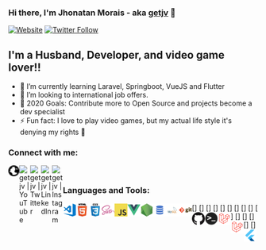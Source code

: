 ### Hi there, I'm Jhonatan Morais - aka [getjv][website] 👋

[![Website](https://img.shields.io/website?label=getjv.com&style=for-the-badge&url=https%3A%2F%2Fgetjv.com)](https://getjv.github.io/)
[![Twitter Follow](https://img.shields.io/twitter/follow/getjv?color=1DA1F2&logo=twitter&style=for-the-badge)](https://twitter.com/intent/follow?original_referer=https%3A%2F%2Fgithub.com%2Fgetjv&screen_name=getjv)

## I'm a Husband, Developer, and video game lover!!

- 🌱 I’m currently learning Laravel, Springboot, VueJS and Flutter
- 👯 I’m looking to international job offers.
- 🥅 2020 Goals: Contribute more to Open Source and projects become a dev specialist
- ⚡ Fun fact: I love to play video games, but my actual life style it's denying my rights 🤣

### Connect with me:

[<img align="left" alt="getjv.com" width="22px" src="https://raw.githubusercontent.com/iconic/open-iconic/master/svg/globe.svg" />][website]
[<img align="left" alt="getjv | YouTube" width="22px" src="https://cdn.jsdelivr.net/npm/simple-icons@v3/icons/youtube.svg" />][youtube]
[<img align="left" alt="getjv | Twitter" width="22px" src="https://cdn.jsdelivr.net/npm/simple-icons@v3/icons/twitter.svg" />][twitter]
[<img align="left" alt="getjv | LinkedIn" width="22px" src="https://cdn.jsdelivr.net/npm/simple-icons@v3/icons/linkedin.svg" />][linkedin]
[<img align="left" alt="getjv | Instagram" width="22px" src="https://cdn.jsdelivr.net/npm/simple-icons@v3/icons/instagram.svg" />][instagram]

<br />

### Languages and Tools:

[<img align="left" alt="Visual Studio Code" width="26px" src="https://raw.githubusercontent.com/github/explore/80688e429a7d4ef2fca1e82350fe8e3517d3494d/topics/visual-studio-code/visual-studio-code.png" />]
[<img align="left" alt="HTML5" width="26px" src="https://raw.githubusercontent.com/github/explore/80688e429a7d4ef2fca1e82350fe8e3517d3494d/topics/html/html.png" />]
[<img align="left" alt="CSS3" width="26px" src="https://raw.githubusercontent.com/github/explore/80688e429a7d4ef2fca1e82350fe8e3517d3494d/topics/css/css.png" />]
[<img align="left" alt="Sass" width="26px" src="https://raw.githubusercontent.com/github/explore/80688e429a7d4ef2fca1e82350fe8e3517d3494d/topics/sass/sass.png" />]
[<img align="left" alt="JavaScript" width="26px" src="https://raw.githubusercontent.com/github/explore/80688e429a7d4ef2fca1e82350fe8e3517d3494d/topics/javascript/javascript.png" />]
[<img align="left" alt="Vue" width="26px" src="https://raw.githubusercontent.com/github/explore/80688e429a7d4ef2fca1e82350fe8e3517d3494d/topics/vue/vue.png" />]
[<img align="left" alt="Node.js" width="26px" src="https://raw.githubusercontent.com/github/explore/80688e429a7d4ef2fca1e82350fe8e3517d3494d/topics/nodejs/nodejs.png" />]
[<img align="left" alt="SQL" width="26px" src="https://raw.githubusercontent.com/github/explore/80688e429a7d4ef2fca1e82350fe8e3517d3494d/topics/sql/sql.png" />]
[<img align="left" alt="MySQL" width="26px" src="https://raw.githubusercontent.com/github/explore/80688e429a7d4ef2fca1e82350fe8e3517d3494d/topics/mysql/mysql.png" />]
[<img align="left" alt="Git" width="26px" src="https://raw.githubusercontent.com/github/explore/80688e429a7d4ef2fca1e82350fe8e3517d3494d/topics/git/git.png" />]
[<img align="left" alt="GitHub" width="26px" src="https://raw.githubusercontent.com/github/explore/78df643247d429f6cc873026c0622819ad797942/topics/github/github.png" />]
[<img align="left" alt="Terminal" width="26px" src="https://raw.githubusercontent.com/github/explore/80688e429a7d4ef2fca1e82350fe8e3517d3494d/topics/terminal/terminal.png" />]
[<img align="left" alt="Laravel" width="26px" src="https://raw.githubusercontent.com/github/explore/80688e429a7d4ef2fca1e82350fe8e3517d3494d/topics/laravel/laravel.png" />]
[<img align="left" alt="Laravel" width="26px" src="https://raw.githubusercontent.com/github/explore/80688e429a7d4ef2fca1e82350fe8e3517d3494d/topics/laravel/laravel.png" />]
[<img align="left" alt="Laravel" width="26px" src="https://raw.githubusercontent.com/github/explore/80688e429a7d4ef2fca1e82350fe8e3517d3494d/topics/flutter/flutter.png" />]

<br />
<br />

[website]: https://getjv.github.io
[twitter]: https://twitter.com/getjv
[youtube]: https://youtube.com/jhonatanmorais
[instagram]: https://instagram.com/getjv
[linkedin]: https://linkedin.com/in/jhonatanmorais
